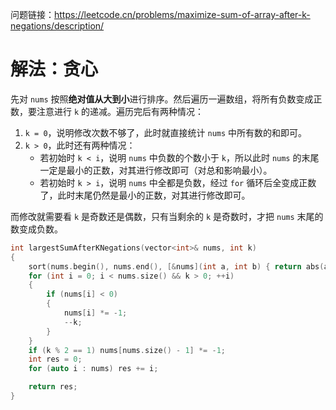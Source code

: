 问题链接：https://leetcode.cn/problems/maximize-sum-of-array-after-k-negations/description/

# 解法：贪心

先对 `nums` 按照**绝对值从大到小**进行排序。然后遍历一遍数组，将所有负数变成正数，要注意进行 `k` 的递减。遍历完后有两种情况：
1. `k = 0`，说明修改次数不够了，此时就直接统计 `nums` 中所有数的和即可。
2. `k > 0`，此时还有两种情况：
   - 若初始时 `k < i`，说明 `nums` 中负数的个数小于 `k`，所以此时 `nums` 的末尾一定是最小的正数，对其进行修改即可（对总和影响最小）。
   - 若初始时 `k > i`，说明 `nums` 中全都是负数，经过 `for` 循环后全变成正数了，此时末尾仍然是最小的正数，对其进行修改即可。
  
而修改就需要看 `k` 是奇数还是偶数，只有当剩余的 `k` 是奇数时，才把 `nums` 末尾的数变成负数。

```cpp
int largestSumAfterKNegations(vector<int>& nums, int k)
{
    sort(nums.begin(), nums.end(), [&nums](int a, int b) { return abs(a) > abs(b); });
    for (int i = 0; i < nums.size() && k > 0; ++i)
    {
        if (nums[i] < 0)
        {
            nums[i] *= -1;
            --k;
        }
    }
    if (k % 2 == 1) nums[nums.size() - 1] *= -1;
    int res = 0;
    for (auto i : nums) res += i;

    return res;
}
```
